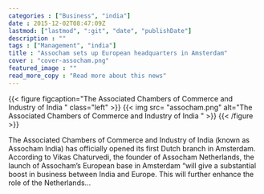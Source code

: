 ```yaml
---
categories : ["Business", "india"]
date : 2015-12-02T08:47:09Z
lastmod: ["lastmod", ":git", "date", "publishDate"]
description : ""
tags : ["Management", "india"]
title : "Assocham sets up European headquarters in Amsterdam"
cover : "cover-assocham.png"
featured_image : ""
read_more_copy : "Read more about this news"
---
```


{{< figure figcaption="The Associated Chambers of Commerce and Industry of India " class="left" >}}
	{{< img src= "assocham.png"  alt="The Associated Chambers of Commerce and Industry of India " >}}
{{< /figure >}}

The Associated Chambers of Commerce and Industry of India (known as Assocham India) has officially opened its first Dutch branch in Amsterdam. According to Vikas Chaturvedi, the founder of Assocham Netherlands, the launch of Assocham’s European base in Amsterdam “will give a substantial boost in business between India and Europe. This will further enhance the role of the Netherlands...

